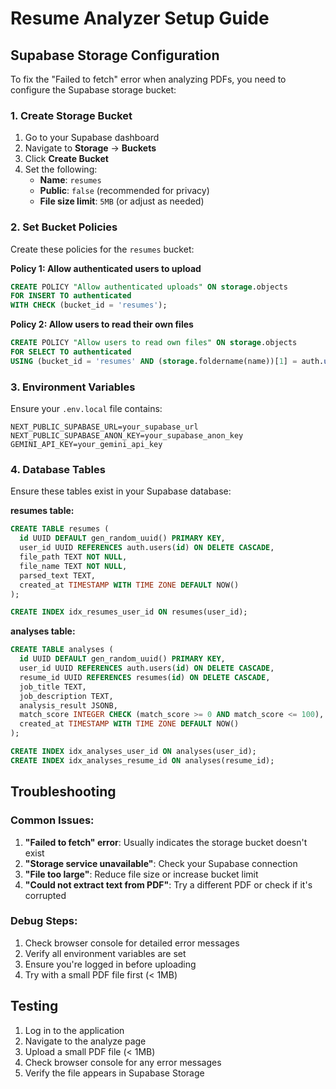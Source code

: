 # Resume Analyzer Setup Guide

## Supabase Storage Configuration

To fix the "Failed to fetch" error when analyzing PDFs, you need to configure the Supabase storage bucket:

### 1. Create Storage Bucket
1. Go to your Supabase dashboard
2. Navigate to **Storage** → **Buckets**
3. Click **Create Bucket**
4. Set the following:
   - **Name**: `resumes`
   - **Public**: `false` (recommended for privacy)
   - **File size limit**: `5MB` (or adjust as needed)

### 2. Set Bucket Policies
Create these policies for the `resumes` bucket:

**Policy 1: Allow authenticated users to upload**
```sql
CREATE POLICY "Allow authenticated uploads" ON storage.objects
FOR INSERT TO authenticated
WITH CHECK (bucket_id = 'resumes');
```

**Policy 2: Allow users to read their own files**
```sql
CREATE POLICY "Allow users to read own files" ON storage.objects
FOR SELECT TO authenticated
USING (bucket_id = 'resumes' AND (storage.foldername(name))[1] = auth.uid()::text);
```

### 3. Environment Variables
Ensure your `.env.local` file contains:
```
NEXT_PUBLIC_SUPABASE_URL=your_supabase_url
NEXT_PUBLIC_SUPABASE_ANON_KEY=your_supabase_anon_key
GEMINI_API_KEY=your_gemini_api_key
```

### 4. Database Tables
Ensure these tables exist in your Supabase database:

**resumes table:**
```sql
CREATE TABLE resumes (
  id UUID DEFAULT gen_random_uuid() PRIMARY KEY,
  user_id UUID REFERENCES auth.users(id) ON DELETE CASCADE,
  file_path TEXT NOT NULL,
  file_name TEXT NOT NULL,
  parsed_text TEXT,
  created_at TIMESTAMP WITH TIME ZONE DEFAULT NOW()
);

CREATE INDEX idx_resumes_user_id ON resumes(user_id);
```

**analyses table:**
```sql
CREATE TABLE analyses (
  id UUID DEFAULT gen_random_uuid() PRIMARY KEY,
  user_id UUID REFERENCES auth.users(id) ON DELETE CASCADE,
  resume_id UUID REFERENCES resumes(id) ON DELETE CASCADE,
  job_title TEXT,
  job_description TEXT,
  analysis_result JSONB,
  match_score INTEGER CHECK (match_score >= 0 AND match_score <= 100),
  created_at TIMESTAMP WITH TIME ZONE DEFAULT NOW()
);

CREATE INDEX idx_analyses_user_id ON analyses(user_id);
CREATE INDEX idx_analyses_resume_id ON analyses(resume_id);
```

## Troubleshooting

### Common Issues:

1. **"Failed to fetch" error**: Usually indicates the storage bucket doesn't exist
2. **"Storage service unavailable"**: Check your Supabase connection
3. **"File too large"**: Reduce file size or increase bucket limit
4. **"Could not extract text from PDF"**: Try a different PDF or check if it's corrupted

### Debug Steps:
1. Check browser console for detailed error messages
2. Verify all environment variables are set
3. Ensure you're logged in before uploading
4. Try with a small PDF file first (< 1MB)

## Testing

1. Log in to the application
2. Navigate to the analyze page
3. Upload a small PDF file (< 1MB)
4. Check browser console for any error messages
5. Verify the file appears in Supabase Storage